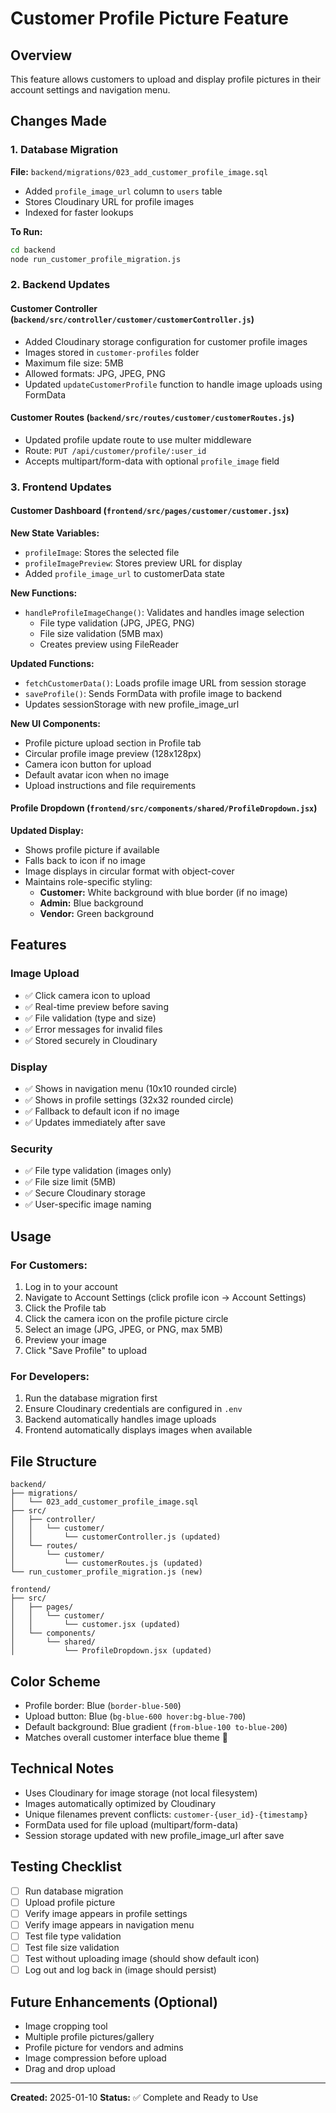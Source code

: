 # Customer Profile Picture Feature

## Overview
This feature allows customers to upload and display profile pictures in their account settings and navigation menu.

## Changes Made

### 1. Database Migration
**File:** `backend/migrations/023_add_customer_profile_image.sql`
- Added `profile_image_url` column to `users` table
- Stores Cloudinary URL for profile images
- Indexed for faster lookups

**To Run:**
```bash
cd backend
node run_customer_profile_migration.js
```

### 2. Backend Updates

#### Customer Controller (`backend/src/controller/customer/customerController.js`)
- Added Cloudinary storage configuration for customer profile images
- Images stored in `customer-profiles` folder
- Maximum file size: 5MB
- Allowed formats: JPG, JPEG, PNG
- Updated `updateCustomerProfile` function to handle image uploads using FormData

#### Customer Routes (`backend/src/routes/customer/customerRoutes.js`)
- Updated profile update route to use multer middleware
- Route: `PUT /api/customer/profile/:user_id`
- Accepts multipart/form-data with optional `profile_image` field

### 3. Frontend Updates

#### Customer Dashboard (`frontend/src/pages/customer/customer.jsx`)
**New State Variables:**
- `profileImage`: Stores the selected file
- `profileImagePreview`: Stores preview URL for display
- Added `profile_image_url` to customerData state

**New Functions:**
- `handleProfileImageChange()`: Validates and handles image selection
  - File type validation (JPG, JPEG, PNG)
  - File size validation (5MB max)
  - Creates preview using FileReader

**Updated Functions:**
- `fetchCustomerData()`: Loads profile image URL from session storage
- `saveProfile()`: Sends FormData with profile image to backend
- Updates sessionStorage with new profile_image_url

**New UI Components:**
- Profile picture upload section in Profile tab
- Circular profile image preview (128x128px)
- Camera icon button for upload
- Default avatar icon when no image
- Upload instructions and file requirements

#### Profile Dropdown (`frontend/src/components/shared/ProfileDropdown.jsx`)
**Updated Display:**
- Shows profile picture if available
- Falls back to icon if no image
- Image displays in circular format with object-cover
- Maintains role-specific styling:
  - **Customer:** White background with blue border (if no image)
  - **Admin:** Blue background
  - **Vendor:** Green background

## Features

### Image Upload
- ✅ Click camera icon to upload
- ✅ Real-time preview before saving
- ✅ File validation (type and size)
- ✅ Error messages for invalid files
- ✅ Stored securely in Cloudinary

### Display
- ✅ Shows in navigation menu (10x10 rounded circle)
- ✅ Shows in profile settings (32x32 rounded circle)
- ✅ Fallback to default icon if no image
- ✅ Updates immediately after save

### Security
- ✅ File type validation (images only)
- ✅ File size limit (5MB)
- ✅ Secure Cloudinary storage
- ✅ User-specific image naming

## Usage

### For Customers:
1. Log in to your account
2. Navigate to Account Settings (click profile icon → Account Settings)
3. Click the Profile tab
4. Click the camera icon on the profile picture circle
5. Select an image (JPG, JPEG, or PNG, max 5MB)
6. Preview your image
7. Click "Save Profile" to upload

### For Developers:
1. Run the database migration first
2. Ensure Cloudinary credentials are configured in `.env`
3. Backend automatically handles image uploads
4. Frontend automatically displays images when available

## File Structure

```
backend/
├── migrations/
│   └── 023_add_customer_profile_image.sql
├── src/
│   ├── controller/
│   │   └── customer/
│   │       └── customerController.js (updated)
│   └── routes/
│       └── customer/
│           └── customerRoutes.js (updated)
└── run_customer_profile_migration.js (new)

frontend/
├── src/
│   ├── pages/
│   │   └── customer/
│   │       └── customer.jsx (updated)
│   └── components/
│       └── shared/
│           └── ProfileDropdown.jsx (updated)
```

## Color Scheme
- Profile border: Blue (`border-blue-500`)
- Upload button: Blue (`bg-blue-600 hover:bg-blue-700`)
- Default background: Blue gradient (`from-blue-100 to-blue-200`)
- Matches overall customer interface blue theme 💙

## Technical Notes
- Uses Cloudinary for image storage (not local filesystem)
- Images automatically optimized by Cloudinary
- Unique filenames prevent conflicts: `customer-{user_id}-{timestamp}`
- FormData used for file upload (multipart/form-data)
- Session storage updated with new profile_image_url after save

## Testing Checklist
- [ ] Run database migration
- [ ] Upload profile picture
- [ ] Verify image appears in profile settings
- [ ] Verify image appears in navigation menu
- [ ] Test file type validation
- [ ] Test file size validation
- [ ] Test without uploading image (should show default icon)
- [ ] Log out and log back in (image should persist)

## Future Enhancements (Optional)
- Image cropping tool
- Multiple profile pictures/gallery
- Profile picture for vendors and admins
- Image compression before upload
- Drag and drop upload

---

**Created:** 2025-01-10
**Status:** ✅ Complete and Ready to Use

